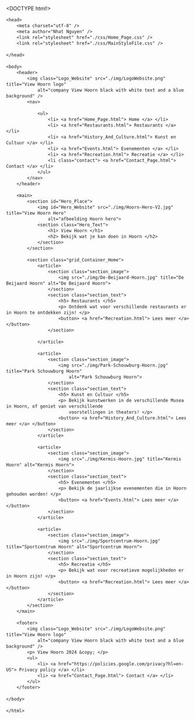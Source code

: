<DOCTYPE html!>
    <html lang="en">

    <head>
        <meta charset="utf-8" />
        <meta author="Nhat Nguyen" />
        <link rel="stylesheet" href="./css/Home_Page.css" />
        <link rel="stylesheet" href="./css/MainStyleFile.css" />

    </head>

    <body>
        <header>
            <img class="Logo_Website" src="./img/LogoWebsite.png" title="View Hoorn logo"
                alt="company View Hoorn black with white text and a blue background" />
            <nav>

                <ul>
                    <li> <a href="Home_Page.html"> Home </a> </li>
                    <li> <a href="Restaurants.html"> Restaurants </a> </li>
                    <li> <a href="History_And_Culture.html"> Kunst en Cultuur </a> </li>
                    <li> <a href="Events.html"> Evenementen </a> </li>
                    <li> <a href="Recreation.html"> Recreatie </a> </li>
                    <li class="contact"> <a href="Contact_Page.html"> Contact </a> </li>
                </ul>
            </nav>
        </header>

        <main>
            <section id="Hero_Place">
                <img id="Hero_Website" src="./img/Hoorn-Hero-V2.jpg" title="View Hoorn Hero"
                    alt="afbeelding Hoorn hero">
                <section class="Hero_Text">
                    <h1> View Hoorn </h1>
                    <h2> Bekijk wat je kan doen in Hoorn </h2>
                </section>
            </section>

            <section class="grid_Container_Home">
                <article>
                    <section class="section_image">
                        <img src="./img/De-Beijaard-Hoorn.jpg" title="De Beijaard Hoorn" alt="De Beijaard Hoorn">
                    </section>
                    <section class="section_text">
                        <h5> Restaurants </h5>
                        <p> Ontdenk wat voor verschillende restaurants er in Hoorn te ontdekken zijn! </p>
                        <button> <a href="Recreation.html"> Lees meer </a> </button>
                    </section>

                </article>

                <article>
                    <section class="section_image">
                        <img src="./img/Park-Schouwburg-Hoorn.jpg" title="Park Schouwburg Hoorn"
                            alt="Park Schouwburg Hoorn">
                    </section>
                    <section class="section_text">
                        <h5> Kunst en Cultuur </h5>
                        <p> Bekijk kunstwerken in de verschillende Musea in Hoorn, of geniet van verschillende
                            voorstellingen in theaters! </p>
                        <button> <a href="History_And_Culture.html"> Lees meer </a> </button>
                    </section>
                </article>

                <article>
                    <section class="section_image">
                        <img src="./img/Kermis-Hoorn.jpg" title="Kermis Hoorn" alt="Kermis Hoorn">
                    </section>
                    <section class="section_text">
                        <h5> Evenementen </h5>
                        <p> Bekijk de jaarlijkse evenementen die in Hoorn gehouden worden! </p>
                        <button> <a href="Events.html"> Lees meer </a> </button>
                    </section>
                </article>

                <article>
                    <section class="section_image">
                        <img src="./img/Sportcentrum-Hoorn.jpg" title="Sportcentrum Hoorn" alt="Sportcentrum Hoorn">
                    </section>
                    <section class="section_text">
                        <h5> Recreatie </h5>
                        <p> Bekijk wat voor recreatieve mogelijkheden er in Hoorn zijn! </p>
                        <button> <a href="Recreation.html"> Lees meer </a> </button>
                    </section>
                </article>
            </section>
        </main>

        <footer>
            <img class="Logo_Website" src="./img/LogoWebsite.png" title="View Hoorn logo"
                alt="company View Hoorn black with white text and a blue background" />
            <p> View Hoorn 2024 &copy; </p>
            <ul>
                <li> <a href="https://policies.google.com/privacy?hl=en-US"> Privacy policy </a> </li>
                <li> <a href="Contact_Page.html"> Contact </a> </li>
            </ul>
        </footer>

    </body>

    </html>
